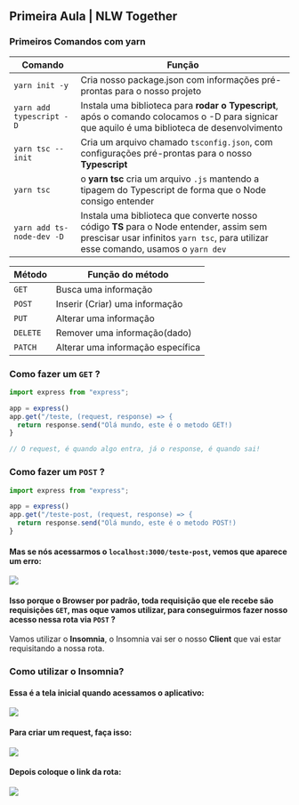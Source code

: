## Primeira Aula | NLW Together

### Primeiros Comandos com yarn

Comando    |  Função
--------------- | -------------
```yarn init -y ``` | Cria nosso package.json com informações pré-prontas para o nosso projeto
```yarn add typescript -D ``` | Instala uma biblioteca para <strong>rodar o Typescript</strong>, após o comando colocamos o -D para signicar que aquilo é uma biblioteca de desenvolvimento
``` yarn tsc --init ``` | Cria um arquivo chamado ```tsconfig.json```, com configurações pré-prontas para o nosso <strong>Typescript</strong>
``` yarn tsc ``` | o <strong>yarn tsc</strong> cria um arquivo ```.js``` mantendo a tipagem do Typescript de forma que o Node consigo entender
``` yarn add ts-node-dev -D ```| Instala uma biblioteca que converte nosso código <strong>TS</strong> para o Node entender, assim sem prescisar usar infinitos ``` yarn tsc ```, para utilizar esse comando, usamos o ``` yarn dev ```
                 
                 
                 
  
Método | Função do método
---------------- | ---------------
``` GET ``` | Busca uma informação
``` POST ``` | Inserir (Criar) uma informação
``` PUT ``` | Alterar uma informação
``` DELETE ``` | Remover uma informação(dado)
``` PATCH ``` | Alterar uma informação específica

### Como fazer um ``` GET ``` ?

```ts
import express from "express";

app = express()
app.get("/teste, (request, response) => {
  return response.send("Olá mundo, este é o metodo GET!)
}

// O request, é quando algo entra, já o response, é quando sai!
```

### Como fazer um ``` POST ``` ?

```ts
import express from "express";

app = express()
app.get("/teste-post, (request, response) => {
  return response.send("Olá mundo, este é o metodo POST!)
}
```
#### Mas se nós acessarmos o ``` localhost:3000/teste-post ```, vemos que aparece um erro:

<img src="https://media.discordapp.net/attachments/784050272729169952/857262487421976586/unknown.png?width=882&height=468">

#### Isso porque o <strong>Browser</strong> por padrão, toda requisição que ele recebe são requisições ``` GET ```, mas oque vamos utilizar, para conseguirmos fazer nosso acesso nessa rota via ``` POST ``` ?

<p>Vamos utilizar o <strong>Insomnia</strong>, o Insomnia vai ser o nosso <strong>Client</strong> que vai estar requisitando a nossa rota.</p>

### Como utilizar o Insomnia?

#### Essa é a tela inicial quando acessamos o aplicativo: 

<img src="https://media.discordapp.net/attachments/847095771974598690/857267153531437106/unknown.png?width=886&height=468">

#### Para criar um request, faça isso:

<img src="https://media.giphy.com/media/KfZ3Ts65V1Z2BahJjN/giphy.gif">

#### Depois coloque o link da rota:

<img src="https://media.giphy.com/media/8DRxQmBA7q5ORzMLCe/giphy.gif">

